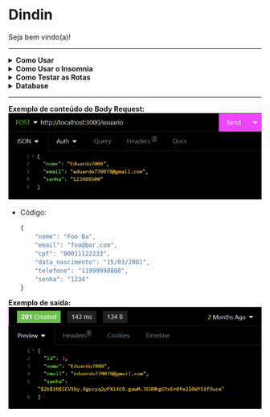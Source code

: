 # Dindin

Seja bem vindo(a)!

---

<details>
<summary><b>Como Usar</b></summary>

1. Clone o Repositório
   * Clone este repositório para o seu computador usando o seguinte comando:
      ```bash
      $ git clone git@github.com:novvais/dindin.git
      ```
2. Encontre o Diretorio
   * Encontre o diretorio usando o código abaixo:
      ```bash
      $ cd didin
      ```
3. Baixe todas as Dependecias do Projeto
   * No terminal utilize o código abaixo para baixar todas as bibliotecas:
      ```bash
      $ npm i
      ```
4. Inicie o Servidor
   * Inicie o servidor usando o código:
      ```bash
      $ npm run dev
      ```
5. Para executar as rotas utilize o Insomnia ou um programa similiar
   * Baixe e instale o Insomnia acessando o link: https://insomnia.rest/download
   * Crie uma conta e se conecte no aplicativo

6. Para gerenciar o Database utilize o Beekeeper Studio
   * Baixe e instale o Beekeeper acessando o link: https://www.beekeeperstudio.io/get

</details>

<details>
<summary><b>Como Usar o Insomnia</b></summary>

### **Passo a Passo**

1. Na página incial do Insomnia, clique no ícone de + no canto superior direito:
   <div><img src="./src/assets/foto_1.png"/></div>

2. Clique na primeira opção:
   <div><img src="./src/assets/foto_2.png"/></div>

3. Dê um nome para a coleção:
   <div><img src="./src/assets/foto_3.png"/></div>

4. Clique no ícone de + para criar uma rota:
   <div><img src="./src/assets/foto_4.png"/></div> 

5. Clique na primeira opção:
   <div><img src="./src/assets/foto_5.png"/></div>

6. Escolha o verbo da rota
   * Adicione o domínio e o caminho da API:
      ```bash
      http://localhost:3000
      ```
   <div><img src="./src/assets/foto_6.png"/></div>

</details>

<details>
<summary><b>Como Testar as Rotas</b></summary>

<details>
<summary>Funções do Insomnia</summary>

<details>
<summary>Body</summary>

-  Para usar o Body:
   -  Clique na caixa com o nome "Body" em seguida clique na opção "JSON" como mostra a imagem abaixo:
      <div><img src="./src/assets/exemplo_body.png"/></div>

</details>

<details>
<summary>Bearer Token</summary>

-  Para usar o Bearer:
   -  Clique na caixa com o nome "Auth": 
      <div><img src="./src/assets/bearer1.png"/></div>
   -  Em seguida clique na opção "Bearer Token"
      <div><img src="./src/assets/bearer2.png"/></div>
   -  Adicione o Token gerado na rota "login" como mostra a imagem abaixo:
      <div><img src="./src/assets/bearer_token.png"/></div>

</details>

</details>

<details>
<summary>Explicando as Rotas</summary>

**Para o código funcionar você precisa adicionar uma senha entre '' da sua escolha no `.env`**

<img src="./src/assets/env_jwt.png"/>


1. Rota **`POST` "cadastroUsuario"** - *Obrigatório o uso do body request*
   * Adicione o dominio e o caminho da API:
      ```bash
      http://localhost:3000/usuario
      ```

   <div><img src="./src/assets/route_register.png"/></div>

   * Exemplo de resposta:
   <div><img src="./src/assets/res_route_register.png"/></div>

2. Rota **`POST` "login"** *Obrigatório o uso do body request*
   * Adicione o dominio e o caminho da API:
      ```bash
      http://localhost:3000/login
      ```
      
   * Adicione os dados do usuário no body:
   <div><img src="./src/assets/route_login.png"/></div>

   * Exemplo de resposta:
   <div><img src="./src/assets/res_route_login.png"/></div>

   **Importante: Use o Token gerado na resposta para realizar os demais testes de rota!**

3. Rota **`GET` "detalharUsuario"** - *Obrigatório o uso do Bearer Token* 
   * Adicione o dominio e o caminho da API.
      ```bash
      http://localhost:3000/usuario
      ```
      
   * Adicione o Token gerado na resposta da rota "login" para continuar o teste.
   <div><img src="./src/assets/bearer_token.png"/></div>

   <div><img src="./src/assets/route_detail_profile.png"/></div>

4. Rota **`PUT` "atualizarUsuario"** - *Obrigatório o uso do Bearer Token* 
   * Adicione o dominio e o caminho da API
      ```bash 
      http://localhost:3000/usuario
      ```

   * Adicione o Token gerado na resposta da rota "login" para continuar o teste.
   <div><img src="./src/assets/route_update.png"/></div>

5. Rota **`GET` "listarCategorias"** - *Obrigatório o uso do Bearer Token*
   * Adicione o dominio e o caminho da API
      ```bash 
      http://localhost:3000/categorias
      ```

   * Adicione o Token gerado na resposta da rota "login" para continuar o teste.
   <div><img src="./src/assets/bearer_token.png"/></div>

   <div><img src="./src/assets/route_categories.png"/></div>

6. Rota **`GET` "listarTransacoesDoUsuario"** - *Obrigatório o uso do Bearer Token*
   * Adicione o dominio e o caminho da API
      ```bash 
      http://localhost:3000/transacao
      ```

   * Adicione o Token gerado na resposta da rota "login" para continuar o teste.
   <div><img src="./src/assets/bearer_token.png"/></div>

   <div><img src="./src/assets/route_list_transactions.png"/></div>

7. Rota **`GET` "detalharTransacao"** *Obrigatório o uso do Bearer Token e Params*
   * Adicione o dominio e o caminho da API
      ```bash 
      http://localhost:3000/transacao/1
      ```

   * Adicione o Token gerado na resposta da rota "login" para continuar o teste.
   <div><img src="./src/assets/bearer_token.png"/></div>

   * Adicione o id do usuário após a "/" da URL básica.
   <div><img src="./src/assets/route_detail_transactions.png"/></div>

8. Rota **`POST` "cadastrarTransacao"** - *Obrigatório o uso do Bearer Token e Body*
   * Adicione o dominio e o caminho da API
      ```bash 
      http://localhost:3000/transacao
      ```

   * Adicione o Token gerado na resposta da rota "login" para continuar o teste.
   <div><img src="./src/assets/bearer_token.png"/></div>

   * Adicione as informações da transação para cadastrar no Body.
   <div><img src="./src/assets/route_register_transactions.png"/></div>

8. Rota **`PUT` "atualizarTransacao"** - *Obrigatório o uso do Bearer Token, Params e Body*
   * Adicione o dominio e o caminho da API
      ```bash 
      http://localhost:3000/transacao/1
      ```

   * Adicione o Token gerado na resposta da rota "login" para continuar o teste.
   <div><img src="./src/assets/bearer_token.png"/></div>

   * Adicione o id do usuário após a "/" da URL básica.

   * Adicione as informações da transação para atualizar no Body.
   <div><img src="./src/assets/route_update_transactions.png"/></div>

9. Rota **`DELETE` "excluirTransacao"** - *Obrigatório o uso do Bearer Token e Params*
   * Adicione o dominio e o caminho da API
      ```bash 
      http://localhost:3000/transacao/1
      ```

   * Adicione o Token gerado na resposta da rota "login" para continuar o teste.
   <div><img src="./src/assets/bearer_token.png"/></div>

   * Adicione o id do usuário que vai ser excluído após a "/" da URL básica.
   <div><img src="./src/assets/route_delete_transactions.png"/></div>

10. Rota **`GET` "obterExtrato"** - *Obrigatório o uso do Bearer Token e Params*
   * Adicione o dominio e o caminho da API
      ```bash 
      http://localhost:3000/transacao/extrato
      ```

   <div><img src="./src/assets/route_extract.png"/></div>

   * Adicione o Token gerado na resposta da rota "login" para continuar o teste.
   <div><img src="./src/assets/bearer_token.png"/></div>

</details>

</details>

<details>
<summary><b>Database</b></summary>

<details>
<summary>PostgreSQL</summary>

Para poder usar o Database você precisa baixar e instalar o PostgreSQL, foi o gerenciador de Database utilizado no código.

1. Baixe e instale o PostgreSQL
   * Acesse o link e baixe a última versão disponível: https://www.enterprisedb.com/downloads/postgres-postgresql-downloads

2. Execute o arquivo baixado
   <img src="./src/assets/download_postgre.png"/>

3. Em seguida vai ser aberta uma aba para a instalação, clique em "Next"
   <img src="./src/assets/passo1_downloado_post.png"/>

4. Escolha onde vai ser instalado o Postgre e em seguida clique em "Next"
   <img src="./src/assets/passo2_downloado_post.png"/>

5. Selecione somente a primeira e a última opção e em seguida clique em "Next"
   <img src="./src/assets/passo3_downloado_post.png"/>

6. Escolha a paste onde vai ser armazenado o Database e em seguida clique em "Next"
   <img src="./src/assets/passo4_downloado_post.png"/>

7. Cria um senha para acessar o Database
   * Essa senha será usada para acessar o Beekeeper, grave essa senha
   * O usuário para acessar será o padrão "postgres"
   * Em seguida clique em "Next"
   <img src="./src/assets/passo5_downloado_post.png"/>
   
8. A porta usada será a padrão então somente clique em "Next"
   <img src="./src/assets/passo6_downloado_post.png"/>

9. Escolha a lingua
   <img src="./src/assets/passo7_downloado_post.png"/>

10. Agora basta clicar em "Next" até finalizar a instalação.

</details>

<details>
<summary>Como usar o Beekeeper</summary>

1. Após a instalação abra o Beekeeper para iniciar
   <img src="./src/assets/beekeeper_inicio.png"/>

2. Escolha o Database que vai ser usado, nesse caso vai ser o "PostgreSQL"
   <img src="./src/assets/beekeeper_postgres.png"/>

3. Insira seu nome de usuário e a senha criada na instalação do "PostgreSQL" e clique em "Connect"
   * O nome de usuário vai ser o padrão "postgres"
   <img src="./src/assets/beekeeper_password.png"/>
   
-  Para criar o Database utilize o código que está no arquivo `dump.sql`
   -  Copie e cole o código na aba `query` do Beekeeper, execute cada bloco individualmente
   <img src="./src/assets/query.beekeeper.png"/>

**Está quase pronto, agora basta conectar a API com o Database usando o `dotenv`.**

<details>
<summary>Conectando a API com o Database</summary>

1. Crie um arquivo chamado `.env` e use as informações do arquivo `.env.example`
   <img src="./src/assets/env_database.png"/>

2. Adicione do Beekeeper no `.env`
   <img src="./src/assets/connect.env.png/>

* Exemplo
   * Em `DB_DATABASE` você tem que inserir o nome do database criado no Beekeeper que no caso se chama "dindin"
   <img src="./src/assets/example.env.png"/>
</details>

</details>


</details>

---

**Exemplo de conteúdo do Body Request:**
<img src="./src/assets/exemplo_body.png"/>

   * Código:

      ```javascript  
      {
	      "nome": "Foo Ba",
          "email": "foo@bar.com",
          "cpf": "00011122233",
          "data_nascimento": "15/03/2001",
          "telefone": "11999998888",
          "senha": "1234"
      }   

**Exemplo de saída:** 
   <img src="./src/assets/exemplo_res.png"/>